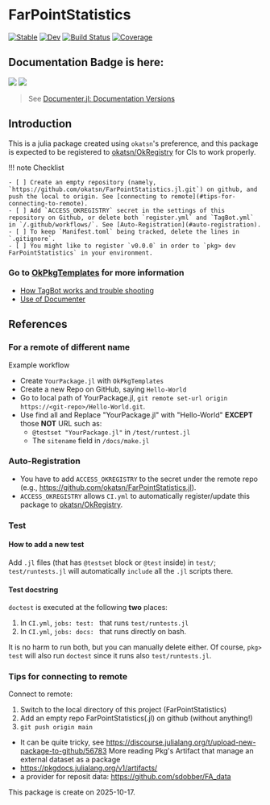 # FarPointStatistics

[![Stable](https://img.shields.io/badge/docs-stable-blue.svg)](https://okatsn.github.io/FarPointStatistics.jl/stable/)
[![Dev](https://img.shields.io/badge/docs-dev-blue.svg)](https://okatsn.github.io/FarPointStatistics.jl/dev/)
[![Build Status](https://github.com/okatsn/FarPointStatistics.jl/actions/workflows/CI.yml/badge.svg?branch=main)](https://github.com/okatsn/FarPointStatistics.jl/actions/workflows/CI.yml?query=branch%3Amain)
[![Coverage](https://codecov.io/gh/okatsn/FarPointStatistics.jl/branch/main/graph/badge.svg)](https://codecov.io/gh/okatsn/FarPointStatistics.jl)

<!-- Don't have any of your custom contents above; they won't occur if there is no citation. -->

## Documentation Badge is here:

[![](https://img.shields.io/badge/docs-stable-blue.svg)](https://okatsn.github.io/FarPointStatistics.jl/stable)
[![](https://img.shields.io/badge/docs-dev-blue.svg)](https://okatsn.github.io/FarPointStatistics.jl/dev)

> See [Documenter.jl: Documentation Versions](https://documenter.juliadocs.org/dev/man/hosting/#Documentation-Versions)

## Introduction

This is a julia package created using `okatsn`'s preference, and this package is expected to be registered to [okatsn/OkRegistry](https://github.com/okatsn/OkRegistry) for CIs to work properly.

!!! note Checklist

    - [ ] Create an empty repository (namely, `https://github.com/okatsn/FarPointStatistics.jl.git`) on github, and push the local to origin. See [connecting to remote](#tips-for-connecting-to-remote).
    - [ ] Add `ACCESS_OKREGISTRY` secret in the settings of this repository on Github, or delete both `register.yml` and `TagBot.yml` in `/.github/workflows/`. See [Auto-Registration](#auto-registration).
    - [ ] To keep `Manifest.toml` being tracked, delete the lines in `.gitignore`.
    - [ ] You might like to register `v0.0.0` in order to `pkg> dev FarPointStatistics` in your environment.


### Go to [OkPkgTemplates](https://github.com/okatsn/OkPkgTemplates.jl) for more information

- [How TagBot works and trouble shooting](https://github.com/okatsn/OkPkgTemplates.jl#tagbot)
- [Use of Documenter](https://github.com/okatsn/OkPkgTemplates.jl#use-of-documenter)

## References

### For a remote of different name

Example workflow

- Create `YourPackage.jl` with `OkPkgTemplates`
- Create a new Repo on GitHub, saying `Hello-World`
- Go to local path of YourPackage.jl, `git remote set-url origin https://<git-repo>/Hello-World.git`.
- Use find all and Replace "YourPackage.jl" with "Hello-World" **EXCEPT** those **NOT** URL such as:
  - `@testset "YourPackage.jl"` in `/test/runtest.jl`
  - The `sitename` field in `/docs/make.jl`

### Auto-Registration

- You have to add `ACCESS_OKREGISTRY` to the secret under the remote repo (e.g., https://github.com/okatsn/FarPointStatistics.jl).
- `ACCESS_OKREGISTRY` allows `CI.yml` to automatically register/update this package to [okatsn/OkRegistry](https://github.com/okatsn/OkRegistry).

### Test
#### How to add a new test

Add `.jl` files (that has `@testset` block or `@test` inside) in `test/`; `test/runtests.jl` will automatically `include` all the `.jl` scripts there.

#### Test docstring

`doctest` is executed at the following **two** places:

1. In `CI.yml`, `jobs: test: ` that runs `test/runtests.jl`
2. In `CI.yml`, `jobs: docs: ` that runs directly on bash.

It is no harm to run both, but you can manually delete either.
Of course, `pkg> test` will also run `doctest` since it runs also `test/runtests.jl`.

### Tips for connecting to remote

Connect to remote:

1. Switch to the local directory of this project (FarPointStatistics)
2. Add an empty repo FarPointStatistics(.jl) on github (without anything!)
3. `git push origin main`

- It can be quite tricky, see https://discourse.julialang.org/t/upload-new-package-to-github/56783
More reading
Pkg's Artifact that manage an external dataset as a package
- https://pkgdocs.julialang.org/v1/artifacts/
- a provider for reposit data: https://github.com/sdobber/FA_data


This package is create on 2025-10-17.
